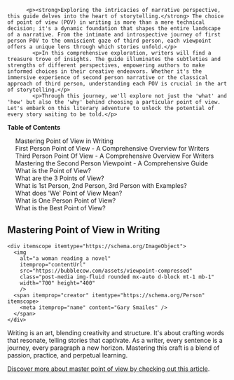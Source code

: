 <div data-spy="scroll" data-target="#toc" data-offset="0">

          <p><strong>Exploring the intricacies of narrative perspective, this guide delves into the heart of storytelling.</strong> The choice of point of view (POV) in writing is more than a mere technical decision; it's a dynamic foundation that shapes the entire landscape of a narrative. From the intimate and introspective journey of first person POV to the omniscient gaze of third person, each viewpoint offers a unique lens through which stories unfold.</p>
            <p>In this comprehensive exploration, writers will find a treasure trove of insights. The guide illuminates the subtleties and strengths of different perspectives, empowering authors to make informed choices in their creative endeavors. Whether it's the immersive experience of second person narrative or the classical approach of third person, understanding each POV is crucial in the art of storytelling.</p>
            <p>Through this journey, we'll explore not just the 'what' and 'how' but also the 'why' behind choosing a particular point of view. Let's embark on this literary adventure to unlock the potential of every story waiting to be told.</p>

<div class="toc card bg-light" id="toc">
 <p class="card-header"><strong>Table of Contents</strong></p>
  <div class="card-body">
    <ul>
      <li><a href="#mastering-point-of-view">Mastering Point of View in Writing</a></li>
      <li><a href="#first-person-point-of-view">First Person Point of View - A Comprehensive Overview for Writers</a></li>
      <li><a href="#third-person-point-of-view">Third Person Point Of View - A Comprehensive Overview For Writers</a></li>
      <li><a href="#second-person-viewpoint">Mastering the Second Person Viewpoint - A Comprehensive Guide</a></li>
      <li><a href="#what-is-point-of-view">What is the Point of View?</a></li>
      <li><a href="#three-points-of-view">What are the 3 Points of View?</a></li>
      <li><a href="#first-second-third-person-examples">What is 1st Person, 2nd Person, 3rd Person with Examples?</a></li>
      <li><a href="#we-point-of-view">What does 'We' Point of View Mean?</a></li>
      <li><a href="#one-person-point-of-view">What is One Person Point of View?</a></li>
      <li><a href="#best-point-of-view">What is the Best Point of View?</a></li>
    </ul>
  </div>
</div>


<h2 id="mastering-point-of-view">Mastering Point of View in Writing</h2>

    <div itemscope itemtype="https://schema.org/ImageObject">
      <img 
        alt="a woman reading a novel" 
        itemprop="contentUrl" 
        src="https://bubblecow.com/assets/viewpoint-compressed" 
        class="post-media img-fluid rounded mx-auto d-block mt-1 mb-1" 
        width="700" height="400"
        />
      <span itemprop="creator" itemtype="https://schema.org/Person" itemscope>
        <meta itemprop="name" content="Gary Smailes" />
      </span>
    </div>

<p>Writing is an art, blending creativity and structure. It's about crafting words that resonate, telling stories that captivate. As a writer, every sentence is a journey, every paragraph a new horizon. Mastering this craft is a blend of passion, practice, and perpetual learning.</p>

<div class="alert alert-primary" role="alert">
    <a href="https://bubblecow.com/blog/point-of-view">Discover more about master point of view by checking out this article</a>.
</div>

</div>